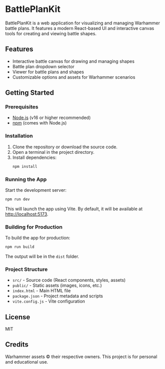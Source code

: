 # BattlePlanKit

BattlePlanKit is a web application for visualizing and managing Warhammer battle plans. It features a modern React-based UI and interactive canvas tools for creating and viewing battle shapes.

## Features
- Interactive battle canvas for drawing and managing shapes
- Battle plan dropdown selector
- Viewer for battle plans and shapes
- Customizable options and assets for Warhammer scenarios

## Getting Started

### Prerequisites
- [Node.js](https://nodejs.org/) (v16 or higher recommended)
- [npm](https://www.npmjs.com/) (comes with Node.js)

### Installation
1. Clone the repository or download the source code.
2. Open a terminal in the project directory.
3. Install dependencies:
   ```powershell
   npm install
   ```

### Running the App
Start the development server:
```powershell
npm run dev
```
This will launch the app using Vite. By default, it will be available at [http://localhost:5173](http://localhost:5173).

### Building for Production
To build the app for production:
```powershell
npm run build
```
The output will be in the `dist` folder.

### Project Structure
- `src/` - Source code (React components, styles, assets)
- `public/` - Static assets (images, icons, etc.)
- `index.html` - Main HTML file
- `package.json` - Project metadata and scripts
- `vite.config.js` - Vite configuration

## License
MIT

## Credits
Warhammer assets © their respective owners. This project is for personal and educational use.
